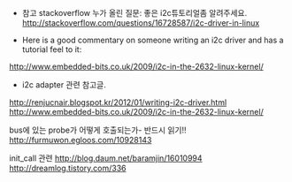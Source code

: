 
- 참고 stackoverflow 누가 올린 질문: 좋은 i2c튜토리얼좀 알려주세요.  
http://stackoverflow.com/questions/16728587/i2c-driver-in-linux



- Here is a good commentary on someone writing an i2c driver and has a tutorial feel to it:

http://www.embedded-bits.co.uk/2009/i2c-in-the-2632-linux-kernel/


- i2c adapter 관련 참고글.

http://renjucnair.blogspot.kr/2012/01/writing-i2c-driver.html
http://www.embedded-bits.co.uk/2009/i2c-in-the-2632-linux-kernel/



bus에 있는 probe가 어떻게 호출되는가- 반드시 읽기!!  
http://furmuwon.egloos.com/10928143

init_call 관련
http://blog.daum.net/baramjin/16010994
http://dreamlog.tistory.com/336
